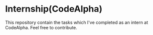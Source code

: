 # Internship(CodeAlpha)
This repository contain the tasks which I've completed as an intern at CodeAlpha.
Feel free to contribute.
